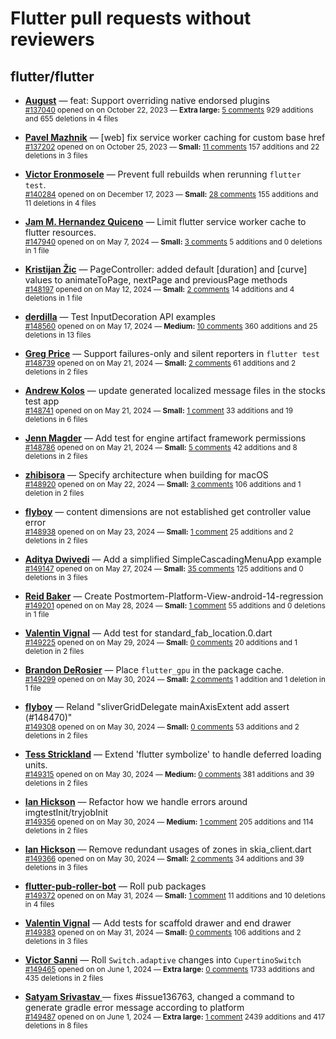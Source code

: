 # Flutter pull requests without reviewers

## flutter/flutter

* **[August](https://github.com/Gustl22)** &mdash; feat: Support overriding native endorsed plugins<br />
    <sub>[#137040](https://github.com/flutter/flutter/pull/137040) opened on on October 22, 2023 &mdash; **Extra large:** [5 comments](https://github.com/flutter/flutter/pull/137040) 929 additions and 655 deletions in 4 files</sub><br />

* **[Pavel Mazhnik](https://github.com/p-mazhnik)** &mdash; [web] fix service worker caching for custom base href<br />
    <sub>[#137202](https://github.com/flutter/flutter/pull/137202) opened on on October 25, 2023 &mdash; **Small:** [11 comments](https://github.com/flutter/flutter/pull/137202) 157 additions and 22 deletions in 3 files</sub><br />

* **[Victor Eronmosele](https://github.com/victoreronmosele)** &mdash; Prevent full rebuilds when rerunning `flutter test`.<br />
    <sub>[#140284](https://github.com/flutter/flutter/pull/140284) opened on on December 17, 2023 &mdash; **Small:** [28 comments](https://github.com/flutter/flutter/pull/140284) 155 additions and 11 deletions in 4 files</sub><br />

* **[Jam M. Hernandez Quiceno](https://github.com/JamMarHer)** &mdash; Limit flutter service worker cache to flutter resources.<br />
    <sub>[#147940](https://github.com/flutter/flutter/pull/147940) opened on on May 7, 2024 &mdash; **Small:** [3 comments](https://github.com/flutter/flutter/pull/147940) 5 additions and 0 deletions in 1 file</sub><br />

* **[Kristijan Žic](https://github.com/KristijanZic)** &mdash; PageController: added default [duration] and [curve] values to animateToPage, nextPage and previousPage methods<br />
    <sub>[#148197](https://github.com/flutter/flutter/pull/148197) opened on on May 12, 2024 &mdash; **Small:** [2 comments](https://github.com/flutter/flutter/pull/148197) 14 additions and 4 deletions in 1 file</sub><br />

* **[derdilla](https://github.com/NobodyForNothing)** &mdash; Test InputDecoration API examples<br />
    <sub>[#148560](https://github.com/flutter/flutter/pull/148560) opened on on May 17, 2024 &mdash; **Medium:** [10 comments](https://github.com/flutter/flutter/pull/148560) 360 additions and 25 deletions in 13 files</sub><br />

* **[Greg Price](https://github.com/gnprice)** &mdash; Support failures-only and silent reporters in `flutter test`<br />
    <sub>[#148739](https://github.com/flutter/flutter/pull/148739) opened on on May 21, 2024 &mdash; **Small:** [2 comments](https://github.com/flutter/flutter/pull/148739) 61 additions and 2 deletions in 2 files</sub><br />

* **[Andrew Kolos](https://github.com/andrewkolos)** &mdash; update generated localized message files in the stocks test app<br />
    <sub>[#148741](https://github.com/flutter/flutter/pull/148741) opened on on May 21, 2024 &mdash; **Small:** [1 comment](https://github.com/flutter/flutter/pull/148741) 33 additions and 19 deletions in 6 files</sub><br />

* **[Jenn Magder](https://github.com/jmagman)** &mdash; Add test for engine artifact framework permissions<br />
    <sub>[#148786](https://github.com/flutter/flutter/pull/148786) opened on on May 21, 2024 &mdash; **Small:** [5 comments](https://github.com/flutter/flutter/pull/148786) 42 additions and 8 deletions in 2 files</sub><br />

* **[zhibisora](https://github.com/zhibisora)** &mdash; Specify architecture when building for macOS<br />
    <sub>[#148920](https://github.com/flutter/flutter/pull/148920) opened on on May 22, 2024 &mdash; **Small:** [3 comments](https://github.com/flutter/flutter/pull/148920) 106 additions and 1 deletion in 2 files</sub><br />

* **[flyboy](https://github.com/hello-coder-xu)** &mdash; content dimensions are not established get controller value error<br />
    <sub>[#148938](https://github.com/flutter/flutter/pull/148938) opened on on May 23, 2024 &mdash; **Small:** [1 comment](https://github.com/flutter/flutter/pull/148938) 25 additions and 2 deletions in 2 files</sub><br />

* **[Aditya Dwivedi](https://github.com/kaljitism)** &mdash; Add a simplified SimpleCascadingMenuApp example<br />
    <sub>[#149147](https://github.com/flutter/flutter/pull/149147) opened on on May 27, 2024 &mdash; **Small:** [35 comments](https://github.com/flutter/flutter/pull/149147) 125 additions and 0 deletions in 3 files</sub><br />

* **[Reid Baker](https://github.com/reidbaker)** &mdash; Create Postmortem-Platform-View-android-14-regression<br />
    <sub>[#149201](https://github.com/flutter/flutter/pull/149201) opened on on May 28, 2024 &mdash; **Small:** [1 comment](https://github.com/flutter/flutter/pull/149201) 55 additions and 0 deletions in 1 file</sub><br />

* **[Valentin Vignal](https://github.com/ValentinVignal)** &mdash; Add test for standard_fab_location.0.dart<br />
    <sub>[#149225](https://github.com/flutter/flutter/pull/149225) opened on on May 29, 2024 &mdash; **Small:** [0 comments](https://github.com/flutter/flutter/pull/149225) 20 additions and 1 deletion in 2 files</sub><br />

* **[Brandon DeRosier](https://github.com/bdero)** &mdash; Place `flutter_gpu` in the package cache.<br />
    <sub>[#149299](https://github.com/flutter/flutter/pull/149299) opened on on May 30, 2024 &mdash; **Small:** [2 comments](https://github.com/flutter/flutter/pull/149299) 1 addition and 1 deletion in 1 file</sub><br />

* **[flyboy](https://github.com/hello-coder-xu)** &mdash; Reland "sliverGridDelegate mainAxisExtent add assert (#148470)" <br />
    <sub>[#149308](https://github.com/flutter/flutter/pull/149308) opened on on May 30, 2024 &mdash; **Small:** [0 comments](https://github.com/flutter/flutter/pull/149308) 53 additions and 2 deletions in 2 files</sub><br />

* **[Tess Strickland](https://github.com/sstrickl)** &mdash; Extend 'flutter symbolize' to handle deferred loading units.<br />
    <sub>[#149315](https://github.com/flutter/flutter/pull/149315) opened on on May 30, 2024 &mdash; **Medium:** [0 comments](https://github.com/flutter/flutter/pull/149315) 381 additions and 39 deletions in 2 files</sub><br />

* **[Ian Hickson](https://github.com/Hixie)** &mdash; Refactor how we handle errors around imgtestInit/tryjobInit<br />
    <sub>[#149356](https://github.com/flutter/flutter/pull/149356) opened on on May 30, 2024 &mdash; **Medium:** [1 comment](https://github.com/flutter/flutter/pull/149356) 205 additions and 114 deletions in 2 files</sub><br />

* **[Ian Hickson](https://github.com/Hixie)** &mdash; Remove redundant usages of zones in skia_client.dart<br />
    <sub>[#149366](https://github.com/flutter/flutter/pull/149366) opened on on May 30, 2024 &mdash; **Small:** [2 comments](https://github.com/flutter/flutter/pull/149366) 34 additions and 39 deletions in 3 files</sub><br />

* **[flutter-pub-roller-bot](https://github.com/flutter-pub-roller-bot)** &mdash; Roll pub packages<br />
    <sub>[#149372](https://github.com/flutter/flutter/pull/149372) opened on on May 31, 2024 &mdash; **Small:** [1 comment](https://github.com/flutter/flutter/pull/149372) 11 additions and 10 deletions in 4 files</sub><br />

* **[Valentin Vignal](https://github.com/ValentinVignal)** &mdash; Add tests for scaffold drawer and end drawer<br />
    <sub>[#149383](https://github.com/flutter/flutter/pull/149383) opened on on May 31, 2024 &mdash; **Small:** [0 comments](https://github.com/flutter/flutter/pull/149383) 106 additions and 2 deletions in 3 files</sub><br />

* **[Victor Sanni](https://github.com/victorsanni)** &mdash; Roll `Switch.adaptive` changes into `CupertinoSwitch`<br />
    <sub>[#149465](https://github.com/flutter/flutter/pull/149465) opened on on June 1, 2024 &mdash; **Extra large:** [0 comments](https://github.com/flutter/flutter/pull/149465) 1733 additions and 435 deletions in 2 files</sub><br />

* **[Satyam Srivastav ](https://github.com/D-extremity)** &mdash; fixes #issue136763, changed a command to generate gradle error message according to platform<br />
    <sub>[#149487](https://github.com/flutter/flutter/pull/149487) opened on on June 1, 2024 &mdash; **Extra large:** [1 comment](https://github.com/flutter/flutter/pull/149487) 2439 additions and 417 deletions in 8 files</sub><br />

